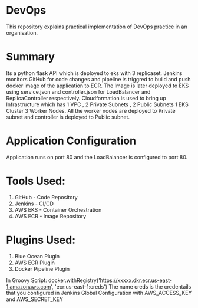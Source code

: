 # DevOps
This repository explains practical implementation of DevOps practice in an organisation.

# Summary
Its a python flask API which is deployed to eks with 3 replicaset.
Jenkins monitors GitHub for code changes and pipeline is triggred to build and push docker image of the application to ECR.
The Image is later deployed to EKS using service.json and controller.json for LoadBalancer and ReplicaController respectively.
Cloudformation is used to bring up Infrastructure which has 1 VPC , 2 Private Subnets , 2 Public Subnets 1 EKS Cluster 3 Worker Nodes.
All the worker nodes are deployed to Private subnet and controller is deployed to Public subnet.

# Application Configuration
Application runs on port 80 and the LoadBalancer is configured to port 80.

# Tools Used:
1. GitHub   - Code Repository
2. Jenkins - CI/CD
3. AWS EKS  - Container Orchestration
4. AWS ECR  - Image Repository

# Plugins Used:
1. Blue Ocean Plugin
2. AWS ECR Plugin
3. Docker Pipeline Plugin

In Groovy Script:
docker.withRegistry('https://xxxxx.dkr.ecr.us-east-1.amazonaws.com', 'ecr:us-east-1:creds')
The name creds is the credentails that you configured in Jenkins Global Configuration with AWS_ACCESS_KEY and AWS_SECRET_KEY
